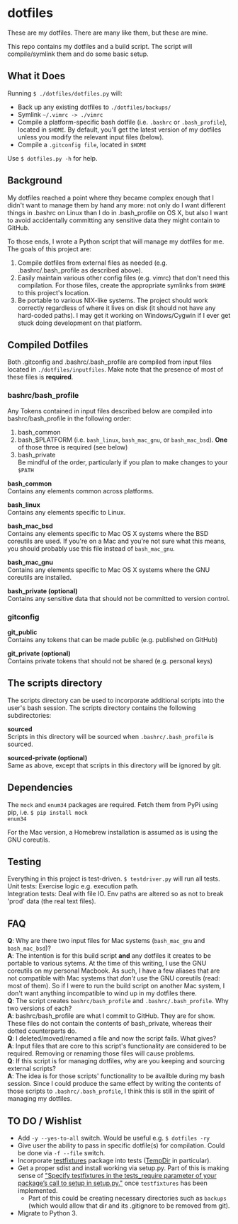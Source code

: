 # dotfiles
These are my dotfiles. There are many like them, but these are mine.

This repo contains my dotfiles and a build script. The script will compile/symlink them and do some basic setup.

## What it Does
Running <code>$ ./dotfiles/dotfiles.py</code> will:
* Back up any existing dotfiles to `./dotfiles/backups/`
* Symlink <code>~/.vimrc -> ./vimrc</code>
* Compile a platform-specific bash dotfile (i.e. `.bashrc` or `.bash_profile`), located in `$HOME`. By default, you'll get the latest version of my dotfiles unless you modify the relevant input files (below).
* Compile a `.gitconfig file`, located in `$HOME`

Use `$ dotfiles.py -h` for help.

## Background
My dotfiles reached a point where they became complex enough that I didn't want to manage them by hand any more: not only do I want different things in .bashrc on Linux than I do in .bash_profile on OS X, but also I want to avoid accidentally committing any sensitive data they might contain to GitHub.

To those ends, I wrote a Python script that will manage my dotfiles for me.  The goals of this project are: 
 
1. Compile dotfiles from external files as needed (e.g. .bashrc/.bash_profile as described above).  
2. Easily maintain various other config files (e.g. vimrc) that don't need this compilation. For those files, create the appropriate symlinks from `$HOME` to this project's location.  
3. Be portable to various NIX-like systems. The project should work correctly regardless of where it lives on disk (it should not have any hard-coded paths). I may get it working on Windows/Cygwin if I ever get stuck doing development on that platform.  

## Compiled Dotfiles

Both .gitconfig and .bashrc/.bash_profile are compiled from input files located in `./dotfiles/inputfiles`. Make note that the presence of most of these files is **required**.

### bashrc/bash_profile
Any Tokens contained in input files described below are compiled into bashrc/bash_profile in the following order:  
1. bash_common  
2. bash_$PLATFORM (i.e. `bash_linux`, `bash_mac_gnu`, or `bash_mac_bsd`). **One** of those three is required (see below)  
3. bash_private  
Be mindful of the order, particularly if you plan to make changes to your `$PATH`

**bash_common**  
Contains any elements common across platforms.

**bash_linux**  
Contains any elements specific to Linux.

**bash_mac_bsd**  
Contains any elements specific to Mac OS X systems where the BSD coreutils are used. If you're on a Mac and you're not sure what this means, you should probably use this file instead of `bash_mac_gnu`.

**bash_mac_gnu**  
Contains any elements specific to Mac OS X systems where the GNU coreutils are installed.

**bash_private (optional)**  
Contains any sensitive data that should not be committed to version control.

### gitconfig

**git_public**  
Contains any tokens that can be made public (e.g. published on GitHub)

**git_private (optional)**  
Contains private tokens that should not be shared (e.g. personal keys)

## The scripts directory
The scripts directory can be used to incorporate additional scripts into the user's bash session. The scripts directory contains the following subdirectories:

**sourced**  
Scripts in this directory will be sourced when `.bashrc/.bash_profile` is sourced. 

**sourced-private (optional)**  
Same as above, except that scripts in this directory will be ignored by git.

## Dependencies
The <code>mock</code> and <code>enum34</code> packages are required. Fetch them from PyPi using pip, i.e. <code>$ pip install mock enum34</code>

For the Mac version, a Homebrew installation is assumed as is using the GNU coreutils.

## Testing  
Everything in this project is test-driven. `$ testdriver.py` will run all tests.  
Unit tests: Exercise logic e.g. execution path.  
Integration tests: Deal with file IO. Env paths are altered so as not to break 'prod' data (the real text files).

## FAQ
**Q**: Why are there two input files for Mac systems (`bash_mac_gnu` and `bash_mac_bsd`)?  
**A**: The intention is for this build script **and** any dotfiles it creates to be portable to various sytems. At the time of this writing, I use the GNU coreutils on my personal Macbook. As such, I have a few aliases that are not compatible with Mac systems that *don't* use the GNU coreutils (read: most of them). So if I were to run the build script on another Mac system, I don't want anything incompatible to wind up in my dotfiles there.  
**Q**: The script creates `bashrc/bash_profile` and `.bashrc/.bash_profile`. Why two versions of each?  
**A**: bashrc/bash_profile are what I commit to GitHub. They are for show. These files do not contain the contents of bash_private, whereas their dotted counterparts do.  
**Q**: I deleted/moved/renamed a file and now the script fails. What gives?  
**A**: Input files that are core to this script's functionality are considered to be required. Removing or renaming those files will cause problems.  
**Q**: If this script is for managing dotfiles, why are you keeping and sourcing external scripts?  
**A**: The idea is for those scripts' functionality to be availble during my bash session. Since I could produce the same effect by writing the contents of those scripts to `.bashrc/.bash_profile`, I think this is still in the spirit of managing my dotfiles.

## TO DO / Wishlist
- Add `-y --yes-to-all` switch. Would be useful e.g. `$ dotfiles -ry`
- Give user the ability to pass in specific dotfile(s) for compilation. Could be done via `-f --file` switch.
- Incorporate [testfixtures](https://pythonhosted.org/testfixtures/index.html) package into tests ([TempDir](https://pythonhosted.org/testfixtures/files.html) in particular).  
- Get a proper sdist and install working via setup.py. Part of this is making sense of ["Specify testfixtures in the tests_require parameter of your package’s call to setup in setup.py."](https://pythonhosted.org/testfixtures/installation.html) once `testfixtures` has been implemented.
  - Part of this could be creating necessary directories such as `backups` (which would allow that dir and its .gitignore to be removed from git).
- Migrate to Python 3.
